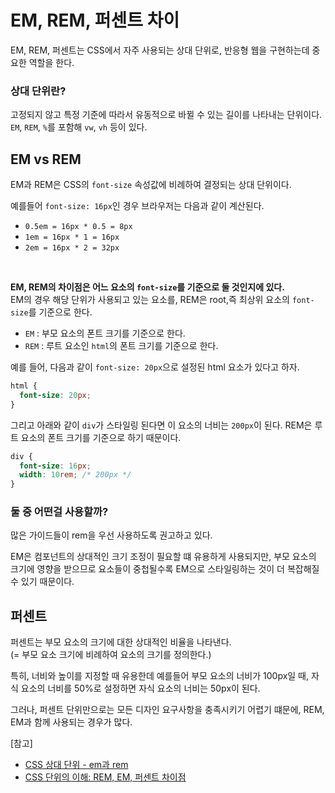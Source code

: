 # EM, REM, 퍼센트 차이

EM, REM, 퍼센트는 CSS에서 자주 사용되는 상대 단위로, 반응형 웹을 구현하는데 중요한 역할을 한다.

### 상대 단위란?

고정되지 않고 특정 기준에 따라서 유동적으로 바뀔 수 있는 길이를 나타내는 단위이다.<br/> `EM`, `REM`, `%`를 포함해 `vw`, `vh` 등이 있다.

## EM vs REM

EM과 REM은 CSS의 `font-size` 속성값에 비례하여 결정되는 상대 단위이다.

예를들어 `font-size: 16px`인 경우 브라우저는 다음과 같이 계산된다.

- `0.5em = 16px * 0.5 = 8px`
- `1em = 16px * 1 = 16px`
- `2em = 16px * 2 = 32px`

<br/>

**EM, REM의 차이점은 어느 요소의 `font-size`를 기준으로 둘 것인지에 있다.**
<br/> 
EM의 경우 해당 단위가 사용되고 있는 요소를, REM은 root,즉 최상위 요소의 `font-size`를 기준으로 한다.


- `EM` : 부모 요소의 폰트 크기를 기준으로 한다.
- `REM` : 루트 요소인 `html`의 폰트 크기를 기준으로 한다.

예를 들어, 다음과 같이 `font-size: 20px`으로 설정된 html 요소가 있다고 하자.

```css
html {
  font-size: 20px;
}
```

그리고 아래와 같이 `div`가 스타일링 된다면 이 요소의 너비는 `200px`이 된다. REM은 루트 요소의 폰트 크기를 기준으로 하기 때문이다.

```css
div {
  font-size: 16px;
  width: 10rem; /* 200px */
}
```

### 둘 중 어떤걸 사용할까?

많은 가이드들이 rem을 우선 사용하도록 권고하고 있다.
<br/>

EM은 컴포넌트의 상대적인 크기 조정이 필요할 떄 유용하게 사용되지만, 부모 요소의 크기에 영향을 받으므로 요소들이 중첩될수록 EM으로 스타일링하는 것이 더 복잡해질 수 있기 때문이다.

## 퍼센트

퍼센트는 부모 요소의 크기에 대한 상대적인 비율을 나타낸다. <br/>(= 부모 요소 크기에 비례하여 요소의 크기를 정의한다.)

특히, 너비와 높이를 지정할 때 유용한데 예를들어 부모 요소의 너비가 100px일 때, 자식 요소의 너비를 50%로 설정하면 자식 요소의 너비는 50px이 된다.

그러나, 퍼센트 단위만으로는 모든 디자인 요구사항을 충족시키기 어렵기 떄문에, REM, EM과 함께 사용되는 경우가 많다.

[참고]

- [CSS 상대 단위 - em과 rem](https://www.daleseo.com/css-em-rem/)
- [CSS 단위의 이해: REM, EM, 퍼센트 차이점](https://f-lab.kr/insight/understanding-css-units?gad_source=1&gclid=CjwKCAiA74G9BhAEEiwA8kNfpVjocUesDZdSztjbxc0CxqqmYnwuIP5fhCotGC51IyuNxitZK_qemBoCbnYQAvD_BwE)
